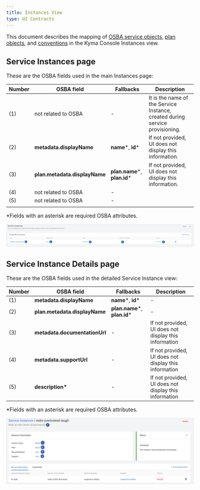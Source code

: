 ```yaml
---
title: Instances View
type: UI Contracts
---
```


This document describes the mapping of [OSBA service objects](https://github.com/openservicebrokerapi/servicebroker/blob/v2.13/spec.md#service-objects), [plan objects](https://github.com/openservicebrokerapi/servicebroker/blob/v2.13/spec.md#plan-object), and [conventions](https://github.com/openservicebrokerapi/servicebroker/blob/v2.13/profile.md#service-metadata) in the Kyma Console Instances view.

## Service Instances page

These are the OSBA fields used in the main Instances page:

| Number | OSBA field                | Fallbacks            | Description                                                                  |
| ------ | ------------------------- | -------------------- | ---------------------------------------------------------------------------- |
| (1)    | not related to OSBA       | -                    | It is the name of the Service Instance, created during service provisioning. |
| (2)    | **metadata.displayName**      | **name***, **id***           | If not provided, UI does not display this information.                       |
| (3)    | **plan.metadata.displayName** | **plan.name***, **plan.id***| If not provided, UI does not display this information.                       |
| (4)    | not related to OSBA       | -                    |                                                                              |
| (5)    | not related to OSBA       | -                    |                                                                              |
|        |

\*Fields with an asterisk are required OSBA attributes.

![alt text](./assets/instances.png 'Service Instances')

## Service Instance Details page

These are the OSBA fields used in the detailed Service Instance view:

| Number | OSBA field                | Fallbacks            | Description                                           |
| ------ | ------------------------- | -------------------- | ----------------------------------------------------- |
| (1)    | **metadata.displayName**      | **name***, **id***           | -                                                     |
| (2)    | **plan.metadata.displayName** | **plan.name***, **plan.id*** | -                                                     |
| (3)    | **metadata.documentationUrl** | -                    | If not provided, UI does not display this information |
| (4)    | **metadata.supportUrl**       | -                    | If not provided, UI does not display this information |
| (5)    | **description\***             | -                    | If not provided, UI does not display this information |

\*Fields with an asterisk are required OSBA attributes.

![alt text](./assets/instances-details.png 'Service Instance Details')
